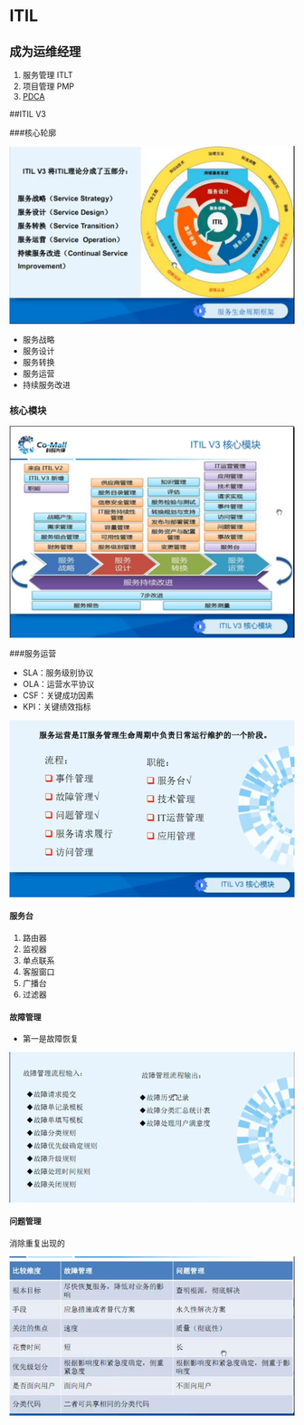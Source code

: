# ITIL

## 成为运维经理

1. 服务管理 ITLT
2. 项目管理 PMP
3. [PDCA](http://www.gztaiyou.com/Download/html/20121218103320.html)

##ITIL V3

###核心轮廓

![](./images/1.jpg)

* 服务战略
* 服务设计
* 服务转换
* 服务运营
* 持续服务改进

### 核心模块

![](./images/2.jpg)

###服务运营

* SLA：服务级别协议
* OLA：运营水平协议
* CSF：关键成功因素
* KPI：关键绩效指标

![](./images/3.jpg)

#### 服务台

1. 路由器
2. 监视器
3. 单点联系
4. 客服窗口
5. 广播台
6. 过滤器

#### 故障管理

* 第一是故障恢复

![](./images/4.jpg)

#### 问题管理

消除重复出现的 

![](./images/5.jpg)

